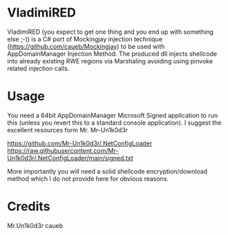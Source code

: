 # VladimiRED

VladimiRED (you expect to get one thing and you end up with something else ;-)) is a C# port of Mockingjay injection technique (https://github.com/caueb/Mockingjay) to be used with AppDomainManager Injection Method.
The produced dll injects shellcode into already existing RWE regions via Marshaling avoiding using pinvoke related injection calls.

# Usage
You need a 64bit AppDomainManager Microsoft Signed application to run this (unless you revert this to a standard console application). 
I suggest the excellent resources form Mr. Mr-Un1k0d3r

https://github.com/Mr-Un1k0d3r/.NetConfigLoader
https://raw.githubusercontent.com/Mr-Un1k0d3r/.NetConfigLoader/main/signed.txt

More importantly you will need a solid shellcode encryption/download method which I do not provide here for obvious reasons.

# Credits
Mr.Un1k0d3r
caueb

